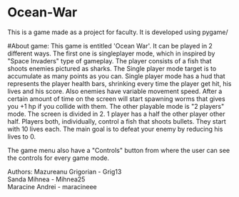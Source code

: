 # Ocean-War

This is a game made as a project for faculty.
It is developed using pygame/

#About game:
 This game is entitled 'Ocean War'. It can be played in 2 different ways. 
 The first one is singleplayer mode, which in inspired by "Space Invaders" type of gameplay. The player consists of a fish that shoots enemies pictured as sharks. The Single player mode target is to accumulate as many points as you can. Single player mode has a hud that represents the player health bars, shrinking every time the player get hit, his lives and his score. Also enemies have variable movement speed. After a certain amount of time on the screen will start spawning worms that gives you +1 hp if you collide with them.
 The other playable mode is "2 players" mode. The screen is divided in 2. 1 player has a half the other player other half. Players both, individually, control a fish that shoots   bullets. They start with 10 lives each. The main goal is to defeat your enemy by reducing his lives to 0. 
 
 The game menu also have a "Controls" button from where the user can see the controls for every game mode.



Authors: 
Mazureanu Grigorian - Grig13\
Sanda Mihnea - Mihnea25\
Maracine Andrei - maracineee
